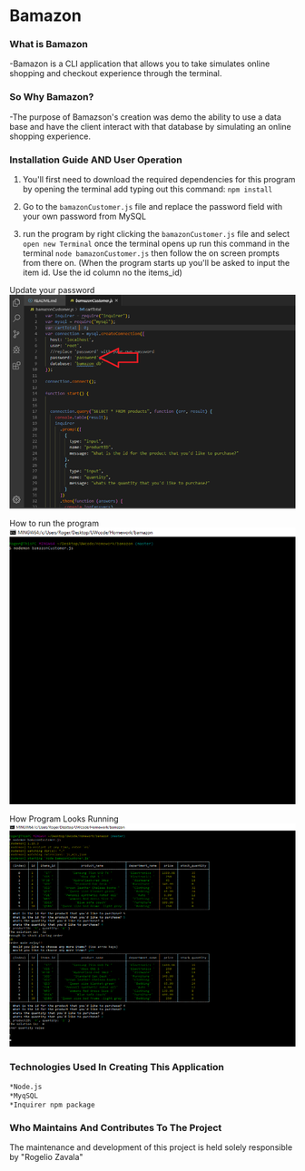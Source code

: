 # Bamazon

### What is Bamazon
-Bamazon is a CLI application that allows you to take simulates online shopping and checkout experience through the terminal. 

### So Why Bamazon?
-The purpose of Bamazson's creation was demo the ability to use a data base and have the client interact with that database by simulating an online shopping experience.

### Installation Guide AND User Operation
1. You'll first need to download the required dependencies for this program by opening the terminal add typing out this command: `npm install`

2. Go to the `bamazonCustomer.js` file and replace the password field with your own password from MySQL

3. run the program by right clicking the `bamazonCustomer.js` file and select `open new Terminal` once the terminal opens up run this command in the terminal `node bamazonCustomer.js` then follow the on screen prompts from there on. (When the program starts up you'll be asked to input the item id. Use the id column no the items_id)

<!-- add demo images here -->
Update your password
![password update](./images/passwordUpdate.png)

How to run the program
![How to run the program](./images/runProgramEx.png)

How Program Looks Running
![Movie demo](./images/workingProgram.png)

<!-- add demo images here -->

### Technologies Used In Creating This Application
    *Node.js
    *MyqSQL
    *Inquirer npm package
    
### Who Maintains And Contributes To The Project

The maintenance and development of this project is held solely responsible by "Rogelio Zavala"